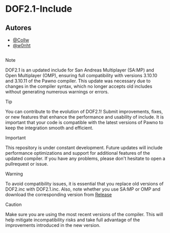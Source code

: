 # DOF2.1-Include

## Autores

- [@Collw](https://www.github.com/Collw)
- [@w0nht](https://www.github.com/w0nht)

##
> [!NOTE]
> DOF2.1 is an updated include for San Andreas Multiplayer (SA:MP) and Open Multiplayer (OMP), ensuring full compatibility with versions 3.10.10 and 3.10.11 of the Pawno compiler. This update was necessary due to changes in the compiler syntax, which no longer accepts old includes without generating numerous warnings or errors.

> [!TIP]
> You can contribute to the evolution of DOF2.1! Submit improvements, fixes, or new features that enhance the performance and usability of include. It is important that your code is compatible with the latest versions of Pawno to keep the integration smooth and efficient.

> [!IMPORTANT]
> This repository is under constant development. Future updates will include performance optimizations and support for additional features of the updated compiler. If you have any problems, please don't hesitate to open a pullrequest or issue.

> [!WARNING]
> To avoid compatibility issues, it is essential that you replace old versions of DOF2.inc with DOF2.1.inc. Also, note whether you use SA:MP or OMP and download the corresponding version from [Release](https://github.com/Collw/DOF2.1-Include/releases)

> [!CAUTION]
> Make sure you are using the most recent versions of the compiler. This will help mitigate incompatibility risks and take full advantage of the improvements introduced in the new version.

